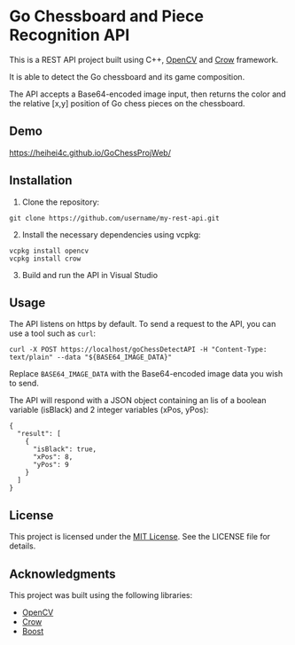 # Go Chessboard and Piece Recognition API

This is a REST API project built using C++, [OpenCV](https://opencv.org/) and [Crow](https://github.com/crowcpp/crow) framework. 

It is able to detect the Go chessboard and its game composition.

The API accepts a Base64-encoded image input, then returns the color and the relative [x,y] position of Go chess pieces on the chessboard.

## Demo

https://heihei4c.github.io/GoChessProjWeb/

## Installation

1. Clone the repository:

```
git clone https://github.com/username/my-rest-api.git
```

2. Install the necessary dependencies using vcpkg:

```
vcpkg install opencv
vcpkg install crow
```

3. Build and run the API in Visual Studio


## Usage

The API listens on https by default. To send a request to the API, you can use a tool such as `curl`:

```
curl -X POST https://localhost/goChessDetectAPI -H "Content-Type: text/plain" --data "${BASE64_IMAGE_DATA}"
```

Replace `BASE64_IMAGE_DATA` with the Base64-encoded image data you wish to send.

The API will respond with a JSON object containing an lis of a boolean variable (isBlack) and 2 integer variables (xPos, yPos):

```
{
  "result": [
    {
      "isBlack": true,
      "xPos": 8,
      "yPos": 9
    }
  ]
}
```

## License

This project is licensed under the [MIT License](https://opensource.org/licenses/MIT). See the LICENSE file for details.

## Acknowledgments

This project was built using the following libraries:

- [OpenCV](https://opencv.org/)
- [Crow](https://github.com/crowcpp/crow)
- [Boost](https://www.boost.org/)
